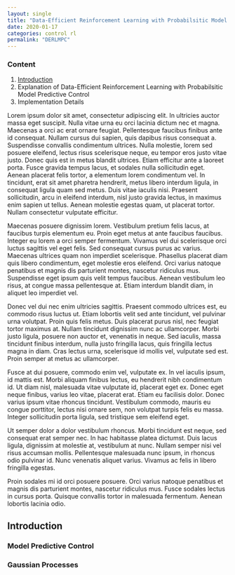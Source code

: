 ```yaml
---
layout: single
title: "Data-Efficient Reinforcement Learning with Probabilsitic Model Predictive Control"
date: 2020-01-17
categories: control rl
permalink: "DERLMPC"
---
```


### Content
 1. [Introduction](#sec:intro)
 2. Explanation of Data-Efficient Reinforcement Learning with Probabilsitic Model Predictive Control
 3. Implementation Details



Lorem ipsum dolor sit amet, consectetur adipiscing elit. In ultricies auctor massa eget suscipit. Nulla vitae urna eu orci lacinia dictum nec et magna. Maecenas a orci ac erat ornare feugiat. Pellentesque faucibus finibus ante id consequat. Nullam cursus dui sapien, quis dapibus risus consequat a. Suspendisse convallis condimentum ultrices. Nulla molestie, lorem sed posuere eleifend, lectus risus scelerisque neque, eu tempor eros justo vitae justo. Donec quis est in metus blandit ultrices. Etiam efficitur ante a laoreet porta. Fusce gravida tempus lacus, et sodales nulla sollicitudin eget. Aenean placerat felis tortor, a elementum lorem condimentum vel. In tincidunt, erat sit amet pharetra hendrerit, metus libero interdum ligula, in consequat ligula quam sed metus. Duis vitae iaculis nisi. Praesent sollicitudin, arcu in eleifend interdum, nisl justo gravida lectus, in maximus enim sapien ut tellus. Aenean molestie egestas quam, ut placerat tortor. Nullam consectetur vulputate efficitur.

Maecenas posuere dignissim lorem. Vestibulum pretium felis lacus, at faucibus turpis elementum eu. Proin eget metus at ante faucibus faucibus. Integer eu lorem a orci semper fermentum. Vivamus vel dui scelerisque orci luctus sagittis vel eget felis. Sed consequat cursus purus ac varius. Maecenas ultrices quam non imperdiet scelerisque. Phasellus placerat diam quis libero condimentum, eget molestie eros eleifend. Orci varius natoque penatibus et magnis dis parturient montes, nascetur ridiculus mus. Suspendisse eget ipsum quis velit tempus faucibus. Aenean vestibulum leo risus, at congue massa pellentesque at. Etiam interdum blandit diam, in aliquet leo imperdiet vel.

Donec vel dui nec enim ultricies sagittis. Praesent commodo ultrices est, eu commodo risus luctus ut. Etiam lobortis velit sed ante tincidunt, vel pulvinar urna volutpat. Proin quis felis metus. Duis placerat purus nisl, nec feugiat tortor maximus at. Nullam tincidunt dignissim nunc ac ullamcorper. Morbi justo ligula, posuere non auctor et, venenatis in neque. Sed iaculis, massa tincidunt finibus interdum, nulla justo fringilla lacus, quis fringilla lectus magna in diam. Cras lectus urna, scelerisque id mollis vel, vulputate sed est. Proin semper at metus ac ullamcorper.

Fusce at dui posuere, commodo enim vel, vulputate ex. In vel iaculis ipsum, id mattis est. Morbi aliquam finibus lectus, eu hendrerit nibh condimentum id. Ut diam nisl, malesuada vitae vulputate id, placerat eget ex. Donec eget neque finibus, varius leo vitae, placerat erat. Etiam eu facilisis dolor. Donec varius ipsum vitae rhoncus tincidunt. Vestibulum commodo, mauris eu congue porttitor, lectus nisi ornare sem, non volutpat turpis felis eu massa. Integer sollicitudin porta ligula, sed tristique sem eleifend eget.

Ut semper dolor a dolor vestibulum rhoncus. Morbi tincidunt est neque, sed consequat erat semper nec. In hac habitasse platea dictumst. Duis lacus ligula, dignissim at molestie at, vestibulum at nunc. Nullam semper nisi vel risus accumsan mollis. Pellentesque malesuada nunc ipsum, in rhoncus odio pulvinar id. Nunc venenatis aliquet varius. Vivamus ac felis in libero fringilla egestas.

Proin sodales mi id orci posuere posuere. Orci varius natoque penatibus et magnis dis parturient montes, nascetur ridiculus mus. Fusce sodales lectus in cursus porta. Quisque convallis tortor in malesuada fermentum. Aenean lobortis lacinia odio. 

## Introduction<a name="sec:intro"></a>

### Model Predictive Control

### Gaussian Processes

## 